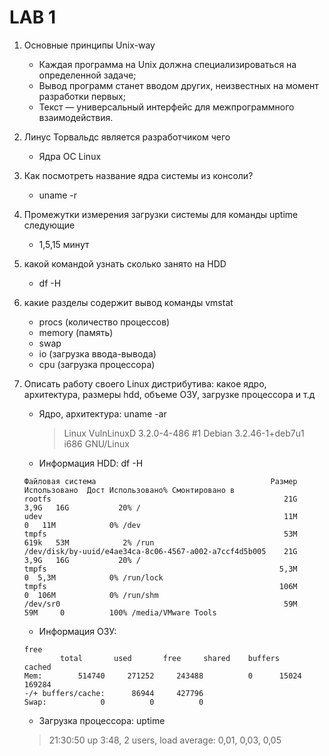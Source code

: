 # LAB 1
1. Основные принципы Unix-way 
	* Каждая программа на Unix должна специализироваться на определенной задаче;
    * Вывод программ станет вводом других, неизвестных на момент разработки первых;
    * Текст — универсальный интерфейс для межпрограммного взаимодействия.
2. 	Линус Торвальдс является разработчиком чего
	* Ядра ОС Linux 
3. 	Как посмотреть  название ядра системы из консоли?
	* uname -r
4. 	Промежутки измерения загрузки системы для команды uptime следующие
	* 1,5,15 минут
	
5. 	какой командой узнать сколько занято на HDD
	* df -H
6. 	какие разделы содержит вывод команды vmstat
	* procs (количество процессов)
	* memory (память)
	* swap
	* io (загрузка ввода-вывода)
	* cpu (загрузка процессора)
	
7. Описать работу своего Linux дистрибутива: какое ядро, архитектура, размеры hdd, объеме ОЗУ, загрузке процессора и т.д

 	* Ядро, архитектура:
  	  uname -ar
  	  > Linux VulnLinuxD 3.2.0-4-486 #1 Debian 3.2.46-1+deb7u1 i686 GNU/Linux
	
 	* Информация HDD:
  	  df -H
	```
	Файловая система                                       Размер Использовано  Дост Использовано% Cмонтировано в
	rootfs                                                    21G         3,9G   16G           20% /
	udev                                                      11M            0   11M            0% /dev
	tmpfs                                                     53M         619k   53M            2% /run
	/dev/disk/by-uuid/e4ae34ca-8c06-4567-a002-a7ccf4d5b005    21G         3,9G   16G           20% /
	tmpfs                                                    5,3M            0  5,3M            0% /run/lock
	tmpfs                                                    106M            0  106M            0% /run/shm
	/dev/sr0                                                  59M          59M     0          100% /media/VMware Tools
	```
	* Информация ОЗУ:
	```
	free 
	        total       used       free     shared    buffers     cached
	Mem:        514740     271252     243488          0      15024     169284
	-/+ buffers/cache:      86944     427796
	Swap:            0          0          0
	```
	* Загрузка процессора:
	uptime
	>21:30:50 up  3:48,  2 users,  load average: 0,01, 0,03, 0,05


  
  
